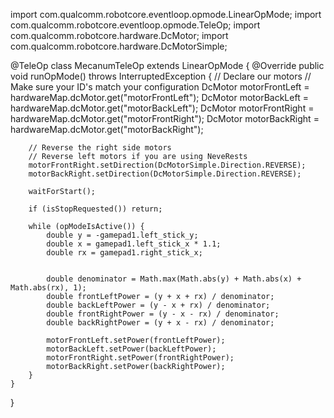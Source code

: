 import com.qualcomm.robotcore.eventloop.opmode.LinearOpMode;
import com.qualcomm.robotcore.eventloop.opmode.TeleOp;
import com.qualcomm.robotcore.hardware.DcMotor;
import com.qualcomm.robotcore.hardware.DcMotorSimple;

@TeleOp
class MecanumTeleOp extends LinearOpMode {
    @Override
    public void runOpMode() throws InterruptedException {
        // Declare our motors
        // Make sure your ID's match your configuration
        DcMotor motorFrontLeft = hardwareMap.dcMotor.get("motorFrontLeft");
        DcMotor motorBackLeft = hardwareMap.dcMotor.get("motorBackLeft");
        DcMotor motorFrontRight = hardwareMap.dcMotor.get("motorFrontRight");
        DcMotor motorBackRight = hardwareMap.dcMotor.get("motorBackRight");

        // Reverse the right side motors
        // Reverse left motors if you are using NeveRests
        motorFrontRight.setDirection(DcMotorSimple.Direction.REVERSE);
        motorBackRight.setDirection(DcMotorSimple.Direction.REVERSE);

        waitForStart();

        if (isStopRequested()) return;

        while (opModeIsActive()) {
            double y = -gamepad1.left_stick_y;
            double x = gamepad1.left_stick_x * 1.1;
            double rx = gamepad1.right_stick_x;


            double denominator = Math.max(Math.abs(y) + Math.abs(x) + Math.abs(rx), 1);
            double frontLeftPower = (y + x + rx) / denominator;
            double backLeftPower = (y - x + rx) / denominator;
            double frontRightPower = (y - x - rx) / denominator;
            double backRightPower = (y + x - rx) / denominator;

            motorFrontLeft.setPower(frontLeftPower);
            motorBackLeft.setPower(backLeftPower);
            motorFrontRight.setPower(frontRightPower);
            motorBackRight.setPower(backRightPower);
        }
    }
}


    
